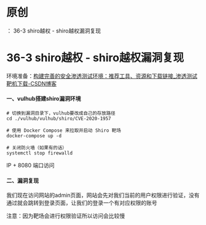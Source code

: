 # 原创
：  36-3 shiro越权 - shiro越权漏洞复现

# 36-3 shiro越权 - shiro越权漏洞复现

环境准备：[构建完善的安全渗透测试环境：推荐工具、资源和下载链接_渗透测试靶机下载-CSDN博客](https://blog.csdn.net/weixin_43263566/article/details/129031187)

#### 一、vulhub搭建shiro漏洞环境

```
# 切换到漏洞目录下，vulhub要改成自己的存放路径
cd ./vulhub/vulhub/shiro/CVE-2020-1957

# 使用 Docker Compose 来拉取并启动 Shiro 靶场
docker-compose up -d

# 关闭防火墙（如果有的话）
systemctl stop firewalld
```

IP + 8080 端口访问

#### 二、漏洞复现

我们现在访问网站的admin页面，网站会先对我们当前的用户权限进行验证，没有通过就会跳转到登录页面，让我们的登录一个有对应权限的账号

注意：因为靶场会进行权限验证所以访问会比较慢
